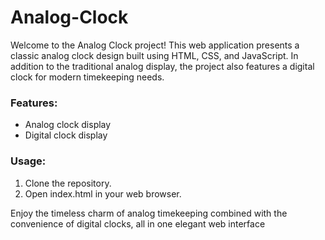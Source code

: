 # Analog-Clock

Welcome to the Analog Clock project! This web application presents a classic analog clock design built using HTML, CSS, and JavaScript. In addition to the traditional analog display, the project also features a digital clock for modern timekeeping needs.

### Features:
- Analog clock display
- Digital clock display

### Usage:
1. Clone the repository.
2. Open index.html in your web browser.

Enjoy the timeless charm of analog timekeeping combined with the convenience of digital clocks, all in one elegant web interface
